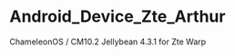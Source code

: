 Android_Device_Zte_Arthur
=========================

ChameleonOS / CM10.2 Jellybean 4.3.1 for Zte Warp
